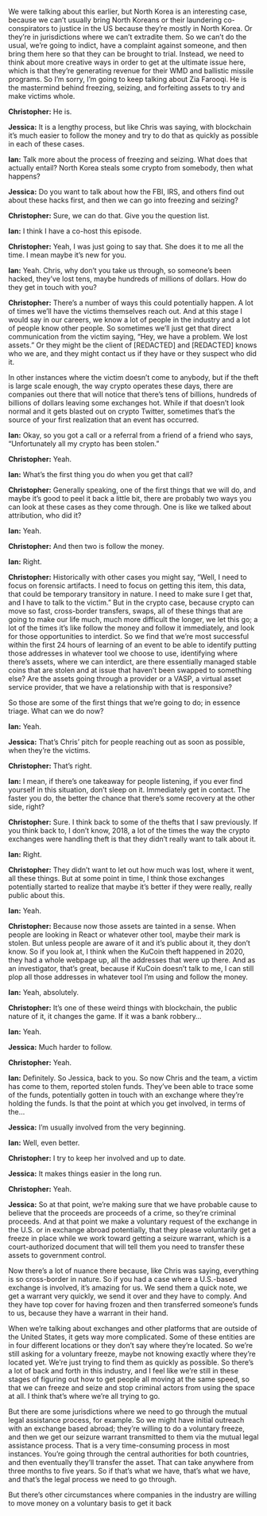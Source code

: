 We were talking about this earlier, but North Korea is an interesting case, because we can’t usually bring North Koreans or their laundering co-conspirators to justice in the US because they’re mostly in North Korea. Or they’re in jurisdictions where we can’t extradite them. So we can’t do the usual, we’re going to indict, have a complaint against someone, and then bring them here so that they can be brought to trial. Instead, we need to think about more creative ways in order to get at the ultimate issue here, which is that they’re generating revenue for their WMD and ballistic missile programs. So I’m sorry, I’m going to keep talking about Zia Farooqi. He is the mastermind behind freezing, seizing, and forfeiting assets to try and make victims whole. 

**Christopher:** 
He is. 

**Jessica:** 
It is a lengthy process, but like Chris was saying, with blockchain it’s much easier to follow the money and try to do that as quickly as possible in each of these cases. 

**Ian:** 
Talk more about the process of freezing and seizing. What does that actually entail? North Korea steals some crypto from somebody, then what happens? 

**Jessica:** 
Do you want to talk about how the FBI, IRS, and others find out about these hacks first, and then we can go into freezing and seizing? 

**Christopher:** 
Sure, we can do that. Give you the question list. 

**Ian:** 
I think I have a co-host this episode. 

**Christopher:** 
Yeah, I was just going to say that. She does it to me all the time. I mean maybe it’s new for you. 

**Ian:** 
Yeah. Chris, why don’t you take us through, so someone’s been hacked, they’ve lost tens, maybe hundreds of millions of dollars. How do they get in touch with you? 

**Christopher:** 
There’s a number of ways this could potentially happen. A lot of times we’ll have the victims themselves reach out. And at this stage I would say in our careers, we know a lot of people in the industry and a lot of people know other people. So sometimes we’ll just get that direct communication from the victim saying, “Hey, we have a problem. We lost assets.” Or they might be the client of [REDACTED] and [REDACTED] knows who we are, and they might contact us if they have or they suspect who did it. 

In other instances where the victim doesn’t come to anybody, but if the theft is large scale enough, the way crypto operates these days, there are companies out there that will notice that there’s tens of billions, hundreds of billions of dollars leaving some exchanges hot. While if that doesn’t look normal and it gets blasted out on crypto Twitter, sometimes that’s the source of your first realization that an event has occurred. 

**Ian:** 
Okay, so you got a call or a referral from a friend of a friend who says, “Unfortunately all my crypto has been stolen.” 

**Christopher:** 
Yeah. 

**Ian:** 
What’s the first thing you do when you get that call? 

**Christopher:** 
Generally speaking, one of the first things that we will do, and maybe it’s good to peel it back a little bit, there are probably two ways you can look at these cases as they come through. One is like we talked about attribution, who did it? 

**Ian:** 
Yeah. 

**Christopher:** 
And then two is follow the money. 

**Ian:** 
Right. 

**Christopher:** 
Historically with other cases you might say, “Well, I need to focus on forensic artifacts. I need to focus on getting this item, this data, that could be temporary transitory in nature. I need to make sure I get that, and I have to talk to the victim.” But in the crypto case, because crypto can move so fast, cross-border transfers, swaps, all of these things that are going to make our life much, much more difficult the longer, we let this go; a lot of the times it’s like follow the money and follow it immediately, and look for those opportunities to interdict. So we find that we’re most successful within the first 24 hours of learning of an event to be able to identify putting those addresses in whatever tool we choose to use, identifying where there’s assets, where we can interdict, are there essentially managed stable coins that are stolen and at issue that haven’t been swapped to something else? Are the assets going through a provider or a VASP, a virtual asset service provider, that we have a relationship with that is responsive? 

So those are some of the first things that we’re going to do; in essence triage. What can we do now? 

**Ian:** 
Yeah. 

**Jessica:** 
That’s Chris’ pitch for people reaching out as soon as possible, when they’re the victims. 

**Christopher:** 
That’s right. 

**Ian:** 
I mean, if there’s one takeaway for people listening, if you ever find yourself in this situation, don’t sleep on it. Immediately get in contact. The faster you do, the better the chance that there’s some recovery at the other side, right? 

**Christopher:** 
Sure. I think back to some of the thefts that I saw previously. If you think back to, I don’t know, 2018, a lot of the times the way the crypto exchanges were handling theft is that they didn’t really want to talk about it. 

**Ian:** 
Right. 

**Christopher:** 
They didn’t want to let out how much was lost, where it went, all these things. But at some point in time, I think those exchanges potentially started to realize that maybe it’s better if they were really, really public about this. 

**Ian:** 
Yeah. 

**Christopher:** 
Because now those assets are tainted in a sense. When people are looking in React or whatever other tool, maybe their mark is stolen. But unless people are aware of it and it’s public about it, they don’t know. So if you look at, I think when the KuCoin theft happened in 2020, they had a whole webpage up, all the addresses that were up there. And as an investigator, that’s great, because if KuCoin doesn’t talk to me, I can still plop all those addresses in whatever tool I’m using and follow the money. 

**Ian:** 
Yeah, absolutely. 

**Christopher:** 
It’s one of these weird things with blockchain, the public nature of it, it changes the game. If it was a bank robbery… 

**Ian:** 
Yeah. 

**Jessica:** 
Much harder to follow. 

**Christopher:** 
Yeah. 

**Ian:** 
Definitely. So Jessica, back to you. So now Chris and the team, a victim has come to them, reported stolen funds. They’ve been able to trace some of the funds, potentially gotten in touch with an exchange where they’re holding the funds. Is that the point at which you get involved, in terms of the… 

**Jessica:** 
I’m usually involved from the very beginning. 

**Ian:** 
Well, even better. 

**Christopher:** 
I try to keep her involved and up to date. 

**Jessica:** 
It makes things easier in the long run. 

**Christopher:** 
Yeah. 

**Jessica:** 
So at that point, we’re making sure that we have probable cause to believe that the proceeds are proceeds of a crime, so they’re criminal proceeds. And at that point we make a voluntary request of the exchange in the U.S. or in exchange abroad potentially, that they please voluntarily get a freeze in place while we work toward getting a seizure warrant, which is a court-authorized document that will tell them you need to transfer these assets to government control. 

Now there’s a lot of nuance there because, like Chris was saying, everything is so cross-border in nature. So if you had a case where a U.S.-based exchange is involved, it’s amazing for us. We send them a quick note, we get a warrant very quickly, we send it over and they have to comply. And they have top cover for having frozen and then transferred someone’s funds to us, because they have a warrant in their hand. 

When we’re talking about exchanges and other platforms that are outside of the United States, it gets way more complicated. Some of these entities are in four different locations or they don’t say where they’re located. So we’re still asking for a voluntary freeze, maybe not knowing exactly where they’re located yet. We’re just trying to find them as quickly as possible. So there’s a lot of back and forth in this industry, and I feel like we’re still in these stages of figuring out how to get people all moving at the same speed, so that we can freeze and seize and stop criminal actors from using the space at all. I think that’s where we’re all trying to go. 

But there are some jurisdictions where we need to go through the mutual legal assistance process, for example. So we might have initial outreach with an exchange based abroad; they’re willing to do a voluntary freeze, and then we get our seizure warrant transmitted to them via the mutual legal assistance process. That is a very time-consuming process in most instances. You’re going through the central authorities for both countries, and then eventually they’ll transfer the asset. That can take anywhere from three months to five years. So if that’s what we have, that’s what we have, and that’s the legal process we need to go through. 

But there’s other circumstances where companies in the industry are willing to move money on a voluntary basis to get it back
